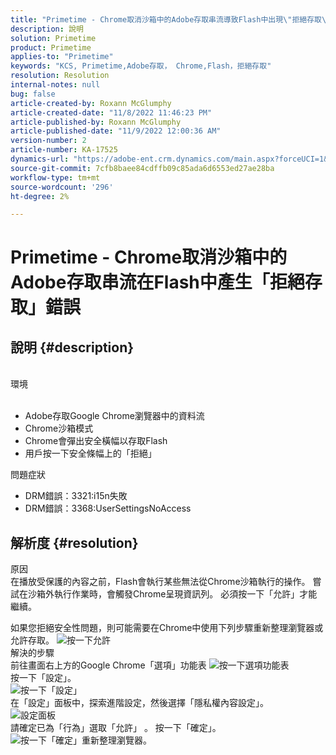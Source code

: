 ```yaml
---
title: "Primetime - Chrome取消沙箱中的Adobe存取串流導致Flash中出現\"拒絕存取\"錯誤"
description: 說明
solution: Primetime
product: Primetime
applies-to: "Primetime"
keywords: "KCS, Primetime,Adobe存取， Chrome,Flash，拒絕存取"
resolution: Resolution
internal-notes: null
bug: false
article-created-by: Roxann McGlumphy
article-created-date: "11/8/2022 11:46:23 PM"
article-published-by: Roxann McGlumphy
article-published-date: "11/9/2022 12:00:36 AM"
version-number: 2
article-number: KA-17525
dynamics-url: "https://adobe-ent.crm.dynamics.com/main.aspx?forceUCI=1&pagetype=entityrecord&etn=knowledgearticle&id=a11bbe88-bf5f-ed11-9561-6045bd006c82"
source-git-commit: 7cfb8baee84cdffb09c85ada6d6553ed27ae28ba
workflow-type: tm+mt
source-wordcount: '296'
ht-degree: 2%

---
```


# Primetime - Chrome取消沙箱中的Adobe存取串流在Flash中產生「拒絕存取」錯誤

## 說明 {#description}

<br>環境<br><br>
- Adobe存取Google Chrome瀏覽器中的資料流
- Chrome沙箱模式
- Chrome會彈出安全橫幅以存取Flash
- 用戶按一下安全條幅上的「拒絕」



問題症狀
- DRM錯誤：3321:i15n失敗
- DRM錯誤：3368:UserSettingsNoAccess



## 解析度 {#resolution}

原因<br>
在播放受保護的內容之前，Flash會執行某些無法從Chrome沙箱執行的操作。 嘗試在沙箱外執行作業時，會觸發Chrome呈現資訊列。 必須按一下「允許」才能繼續。

如果您拒絕安全性問題，則可能需要在Chrome中使用下列步驟重新整理瀏覽器或允許存取。
![按一下允許](https://helpx.adobe.com/content/dam/help/en/adobe-access/kb/error-3321/jcr%3acontent/main-pars/image/chrome_infobar.png "按一下允許")<br>解決的步驟<br>
前往畫面右上方的Google Chrome「選項」功能表
![按一下選項功能表](https://helpx.adobe.com/content/dam/help/en/adobe-access/kb/error-3321/jcr%3acontent/main-pars/procedure/proc_par/step_0/step_par/image/setting_menu.png "按一下選項功能表")<br>按一下「設定」。<br>![按一下「設定」](https://helpx.adobe.com/content/dam/help/en/adobe-access/kb/error-3321/jcr%3acontent/main-pars/procedure/proc_par/step_1/step_par/image/3.jpg "按一下「設定」")<br>在「設定」面板中，探索進階設定，然後選擇「隱私權內容設定」。<br>![設定面板](https://helpx.adobe.com/content/dam/help/en/adobe-access/kb/error-3321/jcr%3acontent/main-pars/procedure/proc_par/step_2/step_par/image/5.jpg "設定面板")<br>請確定已為「行為」選取「允許」 。 按一下「確定」。<br>![按一下「確定」](https://helpx.adobe.com/content/dam/help/en/adobe-access/kb/error-3321/jcr%3acontent/main-pars/procedure/proc_par/step_3/step_par/image/unsandbox_settings.png "按一下「確定」")重新整理瀏覽器。

<br> <br> 